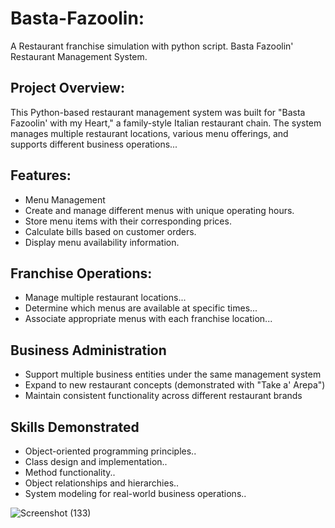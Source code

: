 # Basta-Fazoolin:
A Restaurant franchise simulation with python script.
Basta Fazoolin' Restaurant Management System.

## Project Overview:
This Python-based restaurant management system was built for "Basta Fazoolin' with my Heart," a family-style Italian restaurant chain. The system manages multiple restaurant locations, various menu offerings, and supports different business operations...

## Features:
* Menu Management
* Create and manage different menus with unique operating hours.
* Store menu items with their corresponding prices.
* Calculate bills based on customer orders.
* Display menu availability information.

## Franchise Operations:
* Manage multiple restaurant locations...
* Determine which menus are available at specific times...
* Associate appropriate menus with each franchise location...

## Business Administration
* Support multiple business entities under the same management system
* Expand to new restaurant concepts (demonstrated with "Take a' Arepa")
* Maintain consistent functionality across different restaurant brands

## Skills Demonstrated
* Object-oriented programming principles..
* Class design and implementation..
* Method functionality..
* Object relationships and hierarchies..
* System modeling for real-world business operations..



![Screenshot (133)](https://github.com/user-attachments/assets/19db6c20-f5b1-42ea-a6bd-e5d4bfbcf113)
